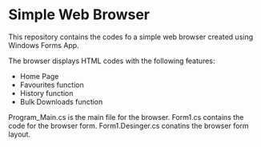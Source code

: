 # Simple Web Browser

This repository contains the codes fo a simple web browser created using Windows Forms App.

The browser displays HTML codes with the following features:

- Home Page 
- Favourites function
- History function 
- Bulk Downloads function

Program_Main.cs is the main file for the browser.
Form1.cs contains the code for the browser form.
Form1.Desinger.cs conatins the browser form layout. 
